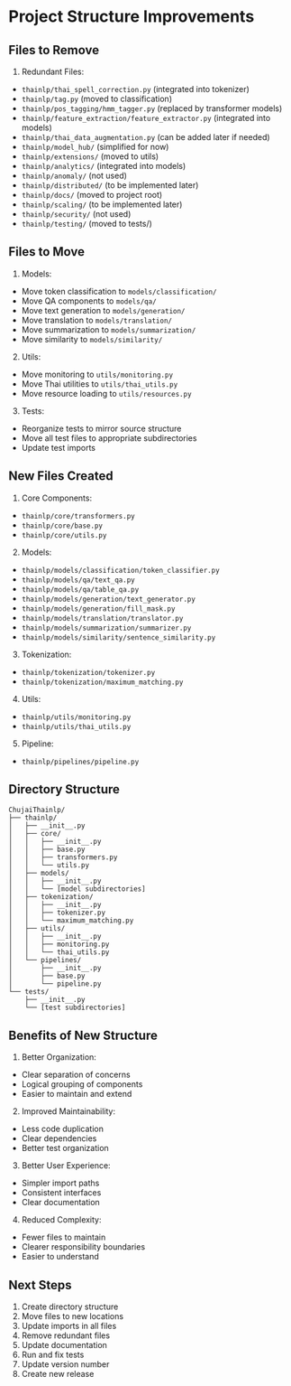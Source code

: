 # Project Structure Improvements

## Files to Remove

1. Redundant Files:
- `thainlp/thai_spell_correction.py` (integrated into tokenizer)
- `thainlp/tag.py` (moved to classification)
- `thainlp/pos_tagging/hmm_tagger.py` (replaced by transformer models)
- `thainlp/feature_extraction/feature_extractor.py` (integrated into models)
- `thainlp/thai_data_augmentation.py` (can be added later if needed)
- `thainlp/model_hub/` (simplified for now)
- `thainlp/extensions/` (moved to utils)
- `thainlp/analytics/` (integrated into models)
- `thainlp/anomaly/` (not used)
- `thainlp/distributed/` (to be implemented later)
- `thainlp/docs/` (moved to project root)
- `thainlp/scaling/` (to be implemented later)
- `thainlp/security/` (not used)
- `thainlp/testing/` (moved to tests/)

## Files to Move

1. Models:
- Move token classification to `models/classification/`
- Move QA components to `models/qa/`
- Move text generation to `models/generation/`
- Move translation to `models/translation/`
- Move summarization to `models/summarization/`
- Move similarity to `models/similarity/`

2. Utils:
- Move monitoring to `utils/monitoring.py`
- Move Thai utilities to `utils/thai_utils.py`
- Move resource loading to `utils/resources.py`

3. Tests:
- Reorganize tests to mirror source structure
- Move all test files to appropriate subdirectories
- Update test imports

## New Files Created

1. Core Components:
- `thainlp/core/transformers.py`
- `thainlp/core/base.py`
- `thainlp/core/utils.py`

2. Models:
- `thainlp/models/classification/token_classifier.py`
- `thainlp/models/qa/text_qa.py`
- `thainlp/models/qa/table_qa.py`
- `thainlp/models/generation/text_generator.py`
- `thainlp/models/generation/fill_mask.py`
- `thainlp/models/translation/translator.py`
- `thainlp/models/summarization/summarizer.py`
- `thainlp/models/similarity/sentence_similarity.py`

3. Tokenization:
- `thainlp/tokenization/tokenizer.py`
- `thainlp/tokenization/maximum_matching.py`

4. Utils:
- `thainlp/utils/monitoring.py`
- `thainlp/utils/thai_utils.py`

5. Pipeline:
- `thainlp/pipelines/pipeline.py`

## Directory Structure

```
ChujaiThainlp/
├── thainlp/
│   ├── __init__.py
│   ├── core/
│   │   ├── __init__.py
│   │   ├── base.py
│   │   ├── transformers.py
│   │   └── utils.py
│   ├── models/
│   │   ├── __init__.py
│   │   └── [model subdirectories]
│   ├── tokenization/
│   │   ├── __init__.py
│   │   ├── tokenizer.py
│   │   └── maximum_matching.py
│   ├── utils/
│   │   ├── __init__.py
│   │   ├── monitoring.py
│   │   └── thai_utils.py
│   └── pipelines/
│       ├── __init__.py
│       ├── base.py
│       └── pipeline.py
└── tests/
    ├── __init__.py
    └── [test subdirectories]
```

## Benefits of New Structure

1. Better Organization:
- Clear separation of concerns
- Logical grouping of components
- Easier to maintain and extend

2. Improved Maintainability:
- Less code duplication
- Clear dependencies
- Better test organization

3. Better User Experience:
- Simpler import paths
- Consistent interfaces
- Clear documentation

4. Reduced Complexity:
- Fewer files to maintain
- Clearer responsibility boundaries
- Easier to understand

## Next Steps

1. Create directory structure
2. Move files to new locations
3. Update imports in all files
4. Remove redundant files
5. Update documentation
6. Run and fix tests
7. Update version number
8. Create new release
